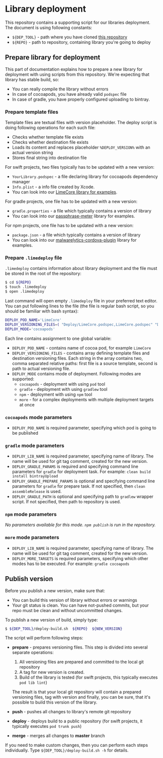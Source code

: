 # Library deployment

This repository contains a supporting script for our libraries deployment. The document is using following constants:

- `${DEP_TOOL}` - path where you have cloned [this repository](https://github.com/wultra/library-deploy)
- `${REPO}` - path to repository, containing library you're going to deploy


## Prepare library for deployment

This part of documentation explains how to prepare a new library for deployment with using scripts from this repository. We're expecting
that library has stable build, so:

- You can really compile the library without errors
- In case of cocoapods, you have already valid `podspec` file
- In case of gradle, you have properly configured uploading to bintray.

### Prepare template files 

Template files are textual files with version placeholder. The deploy script is doing following operations for each such file:

- Checks whether template file exists
- Checks whether destination file exists
- Loads its content and replaces placeholder `%DEPLOY_VERSION%` with an actual version string
- Stores final string into destination file 

For swift projects, two files typically has to be updated with a new version:

- `YourLibrary.podspec` - a file declaring library for cocoapods dependency manager
- `Info.plist` - a info file created by Xcode.
- You can look into our [LimeCore library for examples](https://github.com/wultra/swift-lime-core/tree/develop/Deploy).

For gradle projects, one file has to be updated with a new version:

- `gradle.properties` - a file which typically contains a version of library
- You can look into our [passphrase-meter](https://github.com/wultra/passphrase-meter/tree/develop/Deploy) library for examples. 

For npm projects, one file has to be updated with a new version:

- `package.json` - a file which typically contains a version of library
- You can look into our [malwarelytics-cordova-plugin](https://github.com/wultra/malwarelytics-cordova-plugin/tree/develop/.deploy) library for examples. 
   
### Prepare `.limedeploy` file

`.limedeploy` contains information about library deployment and the file must be stored in the root of the repository:

```bash
$ cd ${REPO}
$ touch .limedeploy
$ open .limedeploy
```

Last command will open empty `.limedeploy` file in your preferred text editor. You can put following lines to the file 
(the file is regular bash script, so you should be familiar with bash syntax):

```bash
DEPLOY_POD_NAME='LimeCore'
DEPLOY_VERSIONING_FILES=( "Deploy/LimeCore.podspec,LimeCore.podspec" "Deploy/Info.plist,Source/Info.plist" )
DEPLOY_MODE='cocoapods'
```

Each line contains assignment to one global variable:

- `DEPLOY_POD_NAME` - contains name of cocoa pod, for example `LimeCore`
- `DEPLOY_VERSIONING_FILES` - contains array defining template files and destination versioning files. Each string in the array contains two, 
  comma separated relative paths: first file is a source template, second is path to actual versioning file.
- `DEPLOY_MODE` contains mode of deployment. Following modes are supported:
  - `cocoapods` - deployment with using `pod` tool
  - `gradle` - deployment with using `gradlew` tool
  - `npm` - deployment with using `npm` tool
  - `more` - for a complex deployments with multiple deployment targets at once

### `cocoapods` mode parameters

- `DEPLOY_POD_NAME` is required parameter, specifying which pod is going to be published

### `gradle` mode parameters

- `DEPLOY_LIB_NAME` is required parameter, specifying name of library. The name will be used for git tag comment, created for the new version.
- `DEPLOY_GRADLE_PARAMS` is required and specifying command line parameters for `gradle` for deployment task. For example: `clean build install bintrayUpload`
- `DEPLOY_GRADLE_PREPARE_PARAMS` is optional and specifying command line parameters for `gradle` for prepare task. If not specified, then `clean assembleRelease` is used.
- `DEPLOY_GRADLE_PATH` is optional and specifying path to `gradlew` wrapper script. If not specified, then path to repository is used.

### `npm` mode parameters
_No parameters available for this mode. `npm publish` is run in the repository._

### `more` mode parameters

- `DEPLOY_LIB_NAME` is required parameter, specifying name of library. The name will be used for git tag comment, created for the new version.
- `DEPLOY_MORE_TARGETS` is required parameters, specifying which other modes has to be executed. For example: `gradle cocoapods`



## Publish version

Before you publish a new version, make sure that:

- You can build this version of library without errors or warnings
- Your git status is clean. You can have not-pushed commits, but your repo must be clean and without uncommitted changes.

To publish a new version of build, simply type:
```bash
$ ${DEP_TOOL}/deploy-build.sh  ${REPO}  ${NEW_VERSION}
```

The script will perform following steps:

- **prepare** - prepares versioning files. This step is divided into several separate operations:

   1. All versioning files are prepared and committed to the local git repository
   2. A tag for new version is created.
   3. Build of the library is tested (for swift projects, this typically executes `pod lib lint`)

   The result is that your local git repository will contain a prepared versioning files, tag with version
   and finally, you can be sure, that it's possible to build this version of the library.

- **push** - pushes all changes to library's remote git repository

- **deploy** - deploys build to a public repository (for swift projects, it typically executes `pod trunk push`)

- **merge** - merges all changes to **master** branch

If you need to make custom changes, then you can perform each steps individually. Type `${DEP_TOOL}/deploy-build.sh -h` for details.
